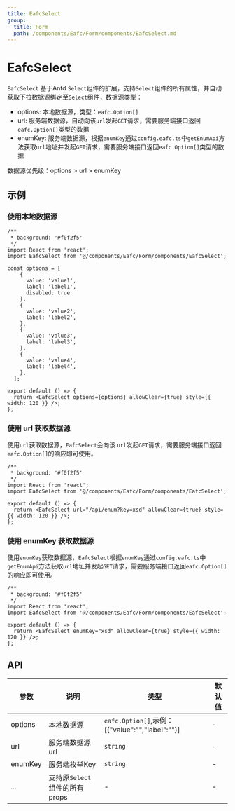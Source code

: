 ```yaml
---
title: EafcSelect
group:
  title: Form
  path: /components/Eafc/Form/components/EafcSelect.md
---
```


# EafcSelect

`EafcSelect` 基于Antd `Select`组件的扩展，支持`Select`组件的所有属性，并自动获取下拉数据源绑定至`Select`组件，数据源类型：

 - options: 本地数据源，类型：`eafc.Option[]`
 - url: 服务端数据源，自动向该`url`发起`GET`请求，需要服务端接口返回`eafc.Option[]`类型的数据
 - enumKey: 服务端数据源，根据`enumKey`通过`config.eafc.ts`中`getEnumApi`方法获取`url`地址并发起`GET`请求，需要服务端接口返回`eafc.Option[]`类型的数据

数据源优先级：options > url > enumKey

## 示例

### 使用本地数据源

```tsx
/**
 * background: '#f0f2f5'
 */
import React from 'react';
import EafcSelect from '@/components/Eafc/Form/components/EafcSelect';

const options = [
    {
      value: 'value1',
      label: 'label1',
      disabled: true
    },
    {
      value: 'value2',
      label: 'label2',
    },
    {
      value: 'value3',
      label: 'label3',
    },
    {
      value: 'value4',
      label: 'label4',
    },
  ];

export default () => {
  return <EafcSelect options={options} allowClear={true} style={{ width: 120 }} />;
};
```


### 使用 url 获取数据源

使用`url`获取数据源，`EafcSelect`会向该 `url`发起`GET`请求，需要服务端接口返回`eafc.Option[]`的响应即可使用。

```tsx
/**
 * background: '#f0f2f5'
 */
import React from 'react';
import EafcSelect from '@/components/Eafc/Form/components/EafcSelect';

export default () => {
  return <EafcSelect url="/api/enum?key=xsd" allowClear={true} style={{ width: 120 }} />;
};
```

### 使用 enumKey 获取数据源

使用`enumKey`获取数据源，`EafcSelect`根据`enumKey`通过`config.eafc.ts`中`getEnumApi`方法获取`url`地址并发起`GET`请求，需要服务端接口返回`eafc.Option[]`的响应即可使用。

```tsx
/**
 * background: '#f0f2f5'
 */
import React from 'react';
import EafcSelect from '@/components/Eafc/Form/components/EafcSelect';

export default () => {
  return <EafcSelect enumKey="xsd" allowClear={true} style={{ width: 120 }} />;
};
```

## API

| 参数          | 说明                           | 类型                                        | 默认值 |
| ------------ | --------------------------------- | --------------------------------------- | ------ |
| options      | 本地数据源                   | `eafc.Option[]`,示例：[{"value":"","label":""}] | -      |
| url          | 服务端数据源url              | `string`                                       | -      |
| enumKey      | 服务端枚举Key                | `string`                                       | -      |
| ...          | 支持原`Select`组件的所有props | -                                              | -      |

